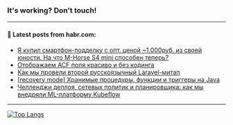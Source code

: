 ### It's working? Don't touch!

---
<!--
#### 🛠️ Technical stack:

![C++](https://img.shields.io/badge/C++-informational?logo=c%2B%2B&style=flat&logoColor=white&color=9C033A)
![Java](https://img.shields.io/badge/Java-informational?logo=java&style=flat&logoColor=white&color=007396)
![Kotlin](https://img.shields.io/badge/Kotlin-informational?logo=Kotlin&style=flat&logoColor=white&color=0095D5)
![JS](https://img.shields.io/badge/JS-informational?logo=javaScript&style=flat&logoColor=black&color=F7Df1E) <br>
![HTML5](https://img.shields.io/badge/HTML5-informational?logo=html5&style=flat&logoColor=white&color=E34F26)
![CSS3](https://img.shields.io/badge/CSS3-informational?logo=css3&style=flat&logoColor=white&color=157286)
![Sass](https://img.shields.io/badge/Saas-informational?logo=sass&style=flat&logoColor=white&color=hotpink)
![PHP](https://img.shields.io/badge/PHP-informational?logo=php&style=flat&logoColor=white&color=777BB4) <br>
![WebPAck](https://img.shields.io/badge/WebPack-informational?logo=webPack&style=flat&logoColor=white&color=FF6F00)
![Bootstrap](https://img.shields.io/badge/Bootstrap-informational?logo=Bootstrap&style=flat&logoColor=white&color=7952B3)
![MySQL](https://img.shields.io/badge/MySQL-informational?logo=MySQL&style=flat&logoColor=white&color=00f) <br>
![NodeJS](https://img.shields.io/badge/NodeJS-informational?logo=node.js&style=flat&logoColor=white&color=43853D)
![Spring](https://img.shields.io/badge/Spring-informational?logo=Spring&style=flat&logoColor=white&color=0A9EDC)
![Angular](https://img.shields.io/badge/Vue-informational?logo=vue.js&style=flat&logoColor=white&color=red)
![Git](https://img.shields.io/badge/Git-informational?logo=git&style=flat&logoColor=white&color=darkorange)

___
-->

#### 💬 Latest posts from habr.com:

<!-- BLOG-POST-LIST:START -->
- [Я купил смартфон-подделку с опт. ценой ~1.000руб. из своей юности. На что M-Horse S4 mini способен теперь?](https://habr.com/ru/post/699808/?utm_source=habrahabr&utm_medium=rss&utm_campaign=699808)
- [Отображаем ACF поля красиво и без кодинга](https://habr.com/ru/post/699774/?utm_source=habrahabr&utm_medium=rss&utm_campaign=699774)
- [Как мы провели второй русскоязычный Laravel-митап](https://habr.com/ru/post/699770/?utm_source=habrahabr&utm_medium=rss&utm_campaign=699770)
- [[recovery mode] Хранимые процедуры, функции и триггеры на Java](https://habr.com/ru/post/699732/?utm_source=habrahabr&utm_medium=rss&utm_campaign=699732)
- [Челленджи деплоя, сетевых политик и планировщика: как мы внедряли ML-платформу Kubeflow](https://habr.com/ru/post/698760/?utm_source=habrahabr&utm_medium=rss&utm_campaign=698760)
<!-- BLOG-POST-LIST:END -->

---

[![Top Langs](https://github-readme-stats.vercel.app/api/top-langs/?username=zloylis&layout=compact&hide_border=true&theme=dracula)](https://github.com/zloylis)
